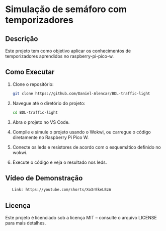 # Simulação de semáforo com temporizadores

## Descrição
Este projeto tem como objetivo aplicar os conhecimentos de temporizadores aprendidos no raspberry-pi-pico-w.

## Como Executar
1. Clone o repositório:
   ```bash
   git clone https://github.com/Daniel-Alencar/BDL-traffic-light
   ```
2. Navegue até o diretório do projeto:
   ```bash
   cd BDL-traffic-light
   ```
3. Abra o projeto no VS Code.
  
4. Compile e simule o projeto usando o Wokwi, ou carregue o código diretamente no Raspberry Pi Pico W.

5. Conecte os leds e resistores de acordo com o esquemático definido no wokwi.

6. Execute o código e veja o resultado nos leds.


## Vídeo de Demonstração
```bash
   Link: https://youtube.com/shorts/Xo3rEkeLBzA
   ```

## Licença
Este projeto é licenciado sob a licença MIT – consulte o arquivo LICENSE para mais detalhes.

